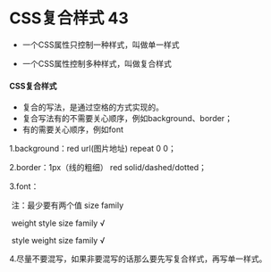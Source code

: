 # CSS复合样式 43

* 一个CSS属性只控制一种样式，叫做单一样式

* 一个CSS属性控制多种样式，叫做复合样式

#### CSS复合样式

- 复合的写法，是通过空格的方式实现的。
- 复合写法有的不需要关心顺序，例如background、border；
- 有的需要关心顺序，例如font

1.background：red url(图片地址) repeat 0 0；

2.border：1px（线的粗细） red  solid/dashed/dotted；

3.font：

​	注：最少要有两个值 size family

​	weight style size family  √

​	style weight size family  √

4.尽量不要混写，如果非要混写的话那么要先写复合样式，再写单一样式。

​			

